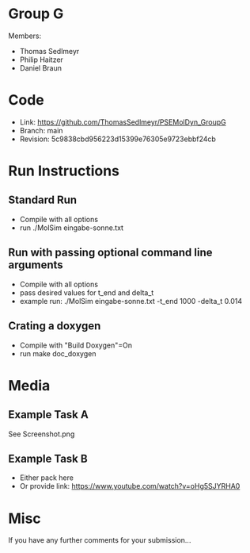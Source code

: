 # Group G #
Members:
* Thomas Sedlmeyr
* Philip Haitzer
* Daniel Braun

# Code #
* Link:     https://github.com/ThomasSedlmeyr/PSEMolDyn_GroupG
* Branch:   main
* Revision:  5c9838cbd956223d15399e76305e9723ebbf24cb

# Run Instructions #
## Standard Run ##
* Compile with all options
* run ./MolSim eingabe-sonne.txt

## Run with passing optional command line arguments ##
* Compile with all options
* pass desired values for t_end and delta_t
* example run: ./MolSim eingabe-sonne.txt -t_end 1000 -delta_t 0.014

## Crating a doxygen ##
* Compile with "Build Doxygen"=On
* run make doc_doxygen

# Media #
## Example Task A ##
See Screenshot.png

## Example Task B ##
* Either pack here
* Or provide link: https://www.youtube.com/watch?v=oHg5SJYRHA0

# Misc #
If you have any further comments for your submission...